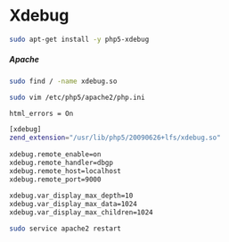 # Xdebug

```bash
sudo apt-get install -y php5-xdebug
```

##### Apache

```bash
sudo find / -name xdebug.so
```

```bash
sudo vim /etc/php5/apache2/php.ini
```

```bash
html_errors = On
```

```bash
[xdebug]
zend_extension="/usr/lib/php5/20090626+lfs/xdebug.so"
	
xdebug.remote_enable=on
xdebug.remote_handler=dbgp
xdebug.remote_host=localhost
xdebug.remote_port=9000
	
xdebug.var_display_max_depth=10
xdebug.var_display_max_data=1024
xdebug.var_display_max_children=1024
```

```bash
sudo service apache2 restart
```
